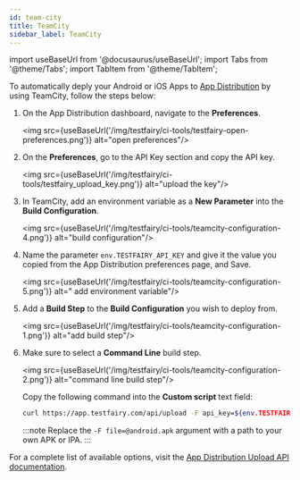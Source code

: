 ```yaml
---
id: team-city
title: TeamCity
sidebar_label: TeamCity
---
```


import useBaseUrl from '@docusaurus/useBaseUrl';
import Tabs from '@theme/Tabs';
import TabItem from '@theme/TabItem';

To automatically deply your Android or iOS Apps to [App Distribution](https://www.testfairy.com/) by using TeamCity, follow the steps below:

1. On the App Distribution dashboard, navigate to the **Preferences**.

   <img src={useBaseUrl('/img/testfairy/ci-tools/testfairy-open-preferences.png')} alt="open preferences"/>

2. On the **Preferences**, go to the API Key section and copy the API key.

   <img src={useBaseUrl('/img/testfairy/ci-tools/testfairy_upload_key.png')} alt="upload the key"/>

3. In TeamCity, add an environment variable as a **New Parameter** into the **Build Configuration**.

   <img src={useBaseUrl('/img/testfairy/ci-tools/teamcity-configuration-4.png')} alt="build configuration"/>

4. Name the parameter `env.TESTFAIRY_API_KEY` and give it the value you copied from the App Distribution preferences page, and Save.

   <img src={useBaseUrl('/img/testfairy/ci-tools/teamcity-configuration-5.png')} alt=" add environment variable"/>

5. Add a **Build Step** to the **Build Configuration** you wish to deploy from.

   <img src={useBaseUrl('/img/testfairy/ci-tools/teamcity-configuration-1.png')} alt="add build step"/>

6. Make sure to select a **Command Line** build step.

   <img src={useBaseUrl('/img/testfairy/ci-tools/teamcity-configuration-2.png')} alt="command line build step"/>

   Copy the following command into the **Custom script** text field:

   ```bash
   curl https://app.testfairy.com/api/upload -F api_key=${env.TESTFAIRY_API_KEY} -F comment="TeamCity build" -F file=@android.apk
   ```

   :::note
   Replace the `-F file=@android.apk` argument with a path to your own APK or IPA.
   :::

For a complete list of available options, visit the [App Distribution Upload API documentation](/testfairy/api-reference/upload-api).
